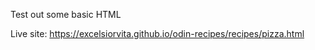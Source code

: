 Test out some basic HTML 

Live site: https://excelsiorvita.github.io/odin-recipes/recipes/pizza.html